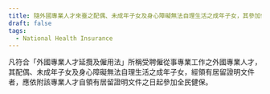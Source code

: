 ```yaml
---
title: 隨外國專業人才來臺之配偶、未成年子女及身心障礙無法自理生活之成年子女，其參加健保的資格為何？如何參加健保？
draft: false
tags:
  - National Health Insurance
---
```

凡符合「外國專業人才延攬及僱用法」所稱受聘僱從事專業工作之外國專業人才，其配偶、未成年子女及身心障礙無法自理生活之成年子女，經領有居留證明文件者，應依附該專業人才自領有居留證明文件之日起參加全民健保。